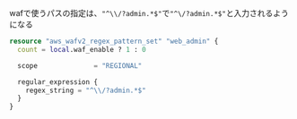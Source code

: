 wafで使うパスの指定は、`"^\\/?admin.*$"`で`"^\/?admin.*$"`と入力されるようになる

```tf
resource "aws_wafv2_regex_pattern_set" "web_admin" {
  count = local.waf_enable ? 1 : 0

  scope              = "REGIONAL"

  regular_expression {
    regex_string = "^\\/?admin.*$"
  }
}
```